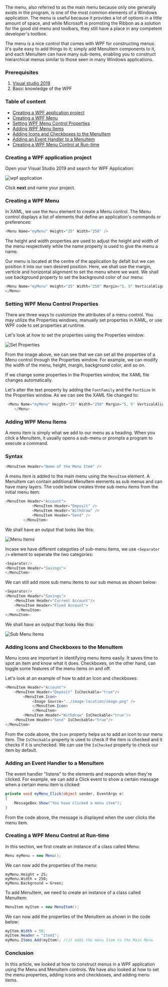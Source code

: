 The menu, also referred to as the main menu because only one generally exists in the program, is one of the most common elements of a Windows application. The menu is useful because it provides a lot of options in a little amount of space, and while Microsoft is promoting the Ribbon as a solution for the good old menu and toolbars, they still have a place in any competent developer's toolbox.

The menu is a nice control that comes with WPF for constructing menus. It's quite easy to add things to it; simply add MenuItem components to it, and each MenuItem can have many sub-items, enabling you to construct hierarchical menus similar to those seen in many Windows applications.

### Prerequisites
1. [ Visual studio 2019](https://visualstudio.microsoft.com/downloads/)
2. Basic knowledge of the WPF

### Table of content
- [Creating a WPF application project](#creating-a-wpf-application-project)
- [Creating a WPF Menu](#creating-a-wpf-menu)
- [Setting WPF Menu Control Properties](#setting-wpf-menu-control-properties)
- [Adding WPF Menu Items](#adding-wpf-menu-items)
- [Adding Icons and Checkboxes to the MenuItem](#adding-icons-and-checkboxes-to-the-menuitem)
- [Adding an Event Handler to a MenuItem](#adding-an-event-handler-to-a-menuitem)
- [Creating a WPF Menu Control at Run-time](#creating-a-wpf-menu-control-at-run-time)

### Creating a WPF application project
Open your Visual Studio 2019 and search for WPF Application:

![wpf application](/engineering-education/wpf-menus/wpf-application.png)

Click **next** and name your project.

### Creating a WPF Menu
In XAML, we use the `Menu` element to create a Menu control. The Menu control displays a list of elements that define an application's commands or preferences:

```cs
<Menu Name="myMenu" Height="25" Width="250" />
```
The height and width properties are used to adjust the height and width of the menu respectively while the name property is used to give the menu a name.

Our menu is located at the centre of the application by defalt but we can position it into our own desired position. Here, we shall use the margin, verticle and horizontal alignment to set the menu where we want. We shall use background property to set the background color of our menu:

```cs
<Menu Name="myMenu" Height="25" Width="250" Margin="5, 5" VerticalAlignment="Top" HorizontalAlignment="left" Background="green">
</Menu>
```
### Setting WPF Menu Control Properties
There are three ways to customize the attributes of a menu control. You may utilize the Properties windows, manually set properties in XAML, or use WPF code to set properties at runtime.

Let's look at how to set the properties using the Properties window:

![Set Properties](/engineering-education/wpf-menus/setProperties.png)

From the image above, we can see that we can set all the properties of a Menu control through the Properties window. For example, we can modify the width of the menu, height, margin, background color, and so on.  

If we change some properties in the Properties window, the XAML file changes automatically. 

Let's alter the text property by adding the `FontFamily` and the `FontSize` in the Properties window. As we can see the XAML file changed to:

```cs
 <Menu Name="myMenu" Height="25" Width="250" Margin="5, 5" VerticalAlignment="Top" HorizontalAlignment="left" Background="green" FontFamily="Century Gothic" FontSize="14">
    </Menu>
```

### Adding WPF Menu Items
A menu item is simply what we add to our menu as a heading. When you click a MenuItem, it usually opens a sub-menu or prompts a program to execute a command.

### Syntax

```cs
<MenuItem Header="Name of the Menu Item" />
```

A menu item is added to the main menu using the `MenuItem` element. A MenuItem can contain additional MenuItem elements as sub menus and can have many layers. The code below creates three sub menu items from the initial menu item:

```cs
<MenuItem Header="Account">
            <MenuItem Header="Deposit" />
            <MenuItem Header="Withdraw" />
            <MenuItem Header="Send" />
        </MenuItem>
```
We shall have an output that looks like this:

![Menu Items](/engineering-education/wpf-menus/menuItem.png)

Incase we have different categoties of sub-menu items, we use  `<Separator />` element to seperate the two categories:

```cs
<Separator/>
<MenuItem Header="Savings">
</MenuItem>
```

We can still add more sub menu items to our sub menus as shown below:

```cs
<Separator/>
<MenuItem Header="Savings">
    <MenuItem Header="Current Account"/>
    <MenuItem Header="Fixed Account">
     </MenuItem>
</MenuItem>
```
We shall have an output that looks like this:

![Sub Menu Items](/engineering-education/wpf-menus/SubMenuItems.png)

### Adding Icons and Checkboxes to the MenuItem
Menu icons are important in identifying menu items easily. It saves time to spot an item and know what it does. Checkboxes, on the other hand, can toggle some features of the menu items on and off.

Let's look at an example of how to add an Icon and checkboxes:

```cs
<MenuItem Header="Account">
    <MenuItem Header="Deposit" IsCheckable="true"/>
        <MenuItem.Icon>
            <Image Source="../image-location/image.png" />
            </MenuItem.Icon>
            </MenuItem>
        <MenuItem Header="Withdraw" IsCheckable="true"/>
    <MenuItem Header="Send" IsCheckable="true"/>
</MenuItem>
```

From the code above, the `Icon` property helps us to add an icon to our menu item. The `IsCheckable` property is used to check if the item is checked and it checks if it is unchecked. We can use the `IsChecked` property to check our item by default.

### Adding an Event Handler to a MenuItem
The event handler "listens" to the elements and responds when they're clicked. For example, we can add a Click event to show a certain message when a certain menu item is clicked:

```cs
private void myMenu_Click(object sender, EventArgs e)   
{  
    MessageBox.Show("You have clicked a menu item");  
}
```
From the code above, the message is displayed when the user clicks the menu item.

### Creating a WPF Menu Control at Run-time
In this section, we first create an instance of a class called Menu:
```cs
Menu myMenu = new Menu();
```

We can now add the properties of the menu:

``` 
myMenu.Height = 25;  
myMenu.Width = 250;
myMenu.Background = Green; 
```
To add MenuItem, we need to create an instance of a class called MenuItem:

```cs
MenuItem myItem = new MenuItem();  
```
We can now add the properties of the MenuItem as shown in the code below:

```cs
myItem.Width = 50;  
myItem.Header = "Item1";  
myMenu.Items.Add(myItem); //it adds the menu Item to the Main Menu
```

### Conclusion
In this article, we looked at how to construct menus in a WPF application using the Menu and MenuItem controls. We have also looked at how to set the menu properties, adding icons and checkboxes, and adding menu items.